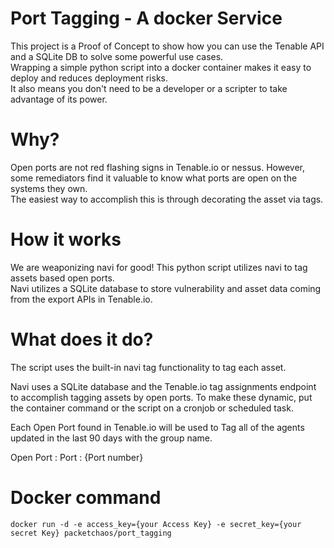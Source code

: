 # Port Tagging - A docker Service

This project is a Proof of Concept to show how you can use the Tenable API and a SQLite DB to solve some powerful use cases.  
Wrapping a simple python script into a docker container makes it easy to deploy and reduces deployment risks.  
It also means you don't need to be a developer or a scripter to take advantage of its power.

# Why?

Open ports are not red flashing signs in Tenable.io or nessus.  However, some remediators find it valuable to know what ports are open on the systems they own.  
The easiest way to accomplish this is through decorating the asset via tags.

# How it works

We are weaponizing navi for good! This python script utilizes navi to tag assets based open ports.  
Navi utilizes a SQLite database to store vulnerability and asset data coming from the export APIs in Tenable.io.


# What does it do?

The script uses the built-in navi tag functionality to tag each asset.

Navi uses a SQLite database and the Tenable.io tag assignments endpoint to accomplish tagging assets by open ports.  To make these dynamic, put the container command or the script on a cronjob or scheduled task.

Each Open Port found in Tenable.io will be used to Tag all of the agents updated in the last 90 days with the group name.

Open Port : Port : {Port number}

# Docker command
    docker run -d -e access_key={your Access Key} -e secret_key={your secret Key} packetchaos/port_tagging

